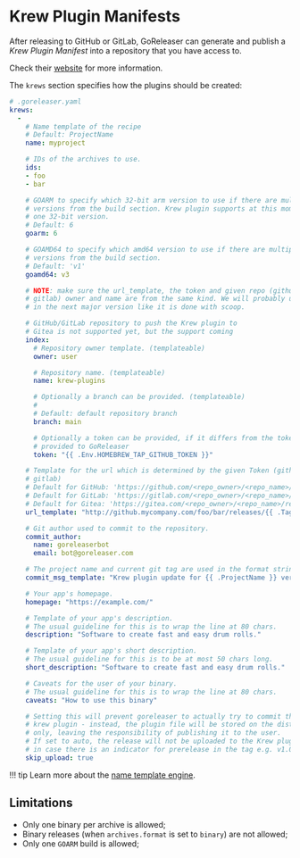 # Krew Plugin Manifests

After releasing to GitHub or GitLab, GoReleaser can generate and publish a _Krew
Plugin Manifest_ into a repository that you have access to.

Check their [website](https://krew.sigs.k8s.io) for more information.

The `krews` section specifies how the plugins should be created:

```yaml
# .goreleaser.yaml
krews:
  -
    # Name template of the recipe
    # Default: ProjectName
    name: myproject

    # IDs of the archives to use.
    ids:
    - foo
    - bar

    # GOARM to specify which 32-bit arm version to use if there are multiple
    # versions from the build section. Krew plugin supports at this moment only
    # one 32-bit version.
    # Default: 6
    goarm: 6

    # GOAMD64 to specify which amd64 version to use if there are multiple
    # versions from the build section.
    # Default: 'v1'
    goamd64: v3

    # NOTE: make sure the url_template, the token and given repo (github or
    # gitlab) owner and name are from the same kind. We will probably unify this
    # in the next major version like it is done with scoop.

    # GitHub/GitLab repository to push the Krew plugin to
    # Gitea is not supported yet, but the support coming
    index:
      # Repository owner template. (templateable)
      owner: user

      # Repository name. (templateable)
      name: krew-plugins

      # Optionally a branch can be provided. (templateable)
      #
      # Default: default repository branch
      branch: main

      # Optionally a token can be provided, if it differs from the token
      # provided to GoReleaser
      token: "{{ .Env.HOMEBREW_TAP_GITHUB_TOKEN }}"

    # Template for the url which is determined by the given Token (github or
    # gitlab)
    # Default for GitHub: 'https://github.com/<repo_owner>/<repo_name>/releases/download/{{ .Tag }}/{{ .ArtifactName }}'
    # Default for GitLab: 'https://gitlab.com/<repo_owner>/<repo_name>/-/releases/{{ .Tag }}/downloads/{{ .ArtifactName }}'
    # Default for Gitea: 'https://gitea.com/<repo_owner>/<repo_name>/releases/download/{{ .Tag }}/{{ .ArtifactName }}'
    url_template: "http://github.mycompany.com/foo/bar/releases/{{ .Tag }}/{{ .ArtifactName }}"

    # Git author used to commit to the repository.
    commit_author:
      name: goreleaserbot
      email: bot@goreleaser.com

    # The project name and current git tag are used in the format string.
    commit_msg_template: "Krew plugin update for {{ .ProjectName }} version {{ .Tag }}"

    # Your app's homepage.
    homepage: "https://example.com/"

    # Template of your app's description.
    # The usual guideline for this is to wrap the line at 80 chars.
    description: "Software to create fast and easy drum rolls."

    # Template of your app's short description.
    # The usual guideline for this is to be at most 50 chars long.
    short_description: "Software to create fast and easy drum rolls."

    # Caveats for the user of your binary.
    # The usual guideline for this is to wrap the line at 80 chars.
    caveats: "How to use this binary"

    # Setting this will prevent goreleaser to actually try to commit the updated
    # krew plugin - instead, the plugin file will be stored on the dist folder
    # only, leaving the responsibility of publishing it to the user.
    # If set to auto, the release will not be uploaded to the Krew plugin
    # in case there is an indicator for prerelease in the tag e.g. v1.0.0-rc1
    skip_upload: true
```

!!! tip
    Learn more about the [name template engine](/customization/templates/).

## Limitations

- Only one binary per archive is allowed;
- Binary releases (when `archives.format` is set to `binary`) are not allowed;
- Only one `GOARM` build is allowed;
